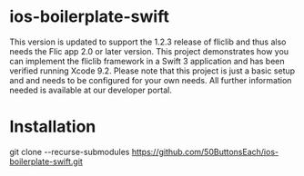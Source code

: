 # ios-boilerplate-swift
This version is updated to support the 1.2.3 release of fliclib and thus also needs the Flic app 2.0 or later version. This project demonstrates how you can implement the fliclib framework in a Swift 3 application and has been verified running Xcode 9.2. Please note that this project is just a basic setup and and needs to be configured for your own needs. All further information needed is available at our developer portal. 

# Installation

git clone --recurse-submodules https://github.com/50ButtonsEach/ios-boilerplate-swift.git